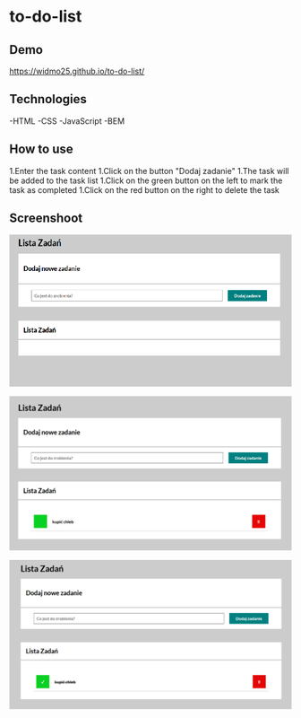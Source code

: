 # to-do-list
## Demo
https://widmo25.github.io/to-do-list/

## Technologies
-HTML
-CSS
-JavaScript
-BEM

## How to use 

1.Enter the task content
1.Click on the button "Dodaj zadanie"
1.The task will be added to the task list
1.Click on the green button on the left to mark the task as completed
1.Click on the red button on the right to delete the task


## Screenshoot
![startup screen](img/main.png)

![added task](img/added-task.png)

![task done](img/task-done.png)

